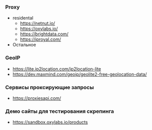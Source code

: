 ### Proxy

- residental
    - https://netnut.io/
    - https://oxylabs.io/
    - https://brightdata.com/
    - https://iproyal.com/
- Остальное

### GeoIP

- https://lite.ip2location.com/ip2location-lite
- https://dev.maxmind.com/geoip/geolite2-free-geolocation-data/

### Сервисы проксирующие запросы

- https://proxiesapi.com/

### Демо сайты для тестирования скрепинга

- https://sandbox.oxylabs.io/products